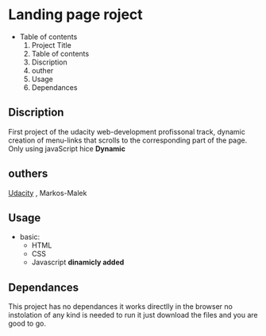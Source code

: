 # Landing page roject

- Table of contents
    1. Project Title
    2. Table of contents
    3. Discription
    4. outher
    5. Usage
    6. Dependances

## Discription

First project of the udacity web-development profissonal track, dynamic creation of menu-links that scrolls to the corresponding part of the page.
Only using javaScript hice **Dynamic**

## outhers
[Udacity](www.udacity.com) , 
Markos-Malek

## Usage
- basic:
    - HTML
     - CSS
     - Javascript **dinamicly added**
        

## Dependances

This project has no dependances it works directlly in the browser no instolation of any kind is needed to run it just download the files and you are good to go.
